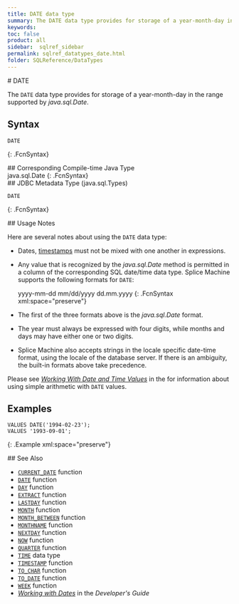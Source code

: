```yaml
---
title: DATE data type
summary: The DATE data type provides for storage of a year-month-day in the range supported by java.sql.Date.
keywords:
toc: false
product: all
sidebar:  sqlref_sidebar
permalink: sqlref_datatypes_date.html
folder: SQLReference/DataTypes
---
```

<section>
<div class="TopicContent" data-swiftype-index="true" markdown="1">
# DATE

The `DATE` data type provides for storage of a year-month-day in the
range supported by *java.sql.Date*.

## Syntax

<div class="fcnWrapperWide" markdown="1">

    DATE
{: .FcnSyntax}

</div>
## Corresponding Compile-time Java Type

<div class="fcnWrapperWide" markdown="1">
    java.sql.Date
{: .FcnSyntax}

</div>
## JDBC Metadata Type (java.sql.Types)

<div class="fcnWrapperWide" markdown="1">

    DATE
{: .FcnSyntax}

</div>
## Usage Notes

Here are several notes about using the `DATE` data type:

* Dates, [timestamps](sqlref_builtinfcns_timestamp.html) must not be
  mixed with one another in expressions.
* Any value that is recognized by the *java.sql.Date* method is
  permitted in a column of the corresponding SQL date/time data type.
  Splice Machine supports the following formats for `DATE`:
  <div class="fcnWrapperWide" markdown="1">
      yyyy-mm-dd
      mm/dd/yyyy
      dd.mm.yyyy
  {: .FcnSyntax xml:space="preserve"}

  </div>

* The first of the three formats above is the *java.sql.Date* format.
* The year must always be expressed with four digits, while months and
  days may have either one or two digits.
* Splice Machine also accepts strings in the locale specific date-time
  format, using the locale of the database server. If there is an
  ambiguity, the built-in formats above take precedence.

Please see *[Working With Date and Time
Values](developers_fundamentals_dates.html)* in the 
for information about using simple arithmetic with `DATE` values.

## Examples

<div class="preWrapper" markdown="1">

    VALUES DATE('1994-02-23');
    VALUES '1993-09-01';
{: .Example xml:space="preserve"}

</div>
## See Also

* [`CURRENT_DATE`](sqlref_builtinfcns_currentdate.html) function
* [`DATE`](sqlref_builtinfcns_date.html) function
* [`DAY`](sqlref_builtinfcns_day.html) function
* [`EXTRACT`](sqlref_builtinfcns_extract.html) function
* [`LASTDAY`](sqlref_builtinfcns_day.html) function
* [`MONTH`](sqlref_builtinfcns_month.html) function
* [`MONTH_BETWEEN`](sqlref_builtinfcns_monthbetween.html) function
* [`MONTHNAME`](sqlref_builtinfcns_monthname.html) function
* [`NEXTDAY`](sqlref_builtinfcns_day.html) function
* [`NOW`](sqlref_builtinfcns_now.html) function
* [`QUARTER`](sqlref_builtinfcns_quarter.html) function
* [`TIME`](sqlref_builtinfcns_time.html) data type
* [`TIMESTAMP`](sqlref_builtinfcns_timestamp.html) function
* [`TO_CHAR`](sqlref_builtinfcns_char.html) function
* [`TO_DATE`](sqlref_builtinfcns_date.html) function
* [`WEEK`](sqlref_builtinfcns_week.html) function
* *[Working with Dates](developers_fundamentals_dates.html)* in the
  *Developer's Guide*

</div>
</section>
